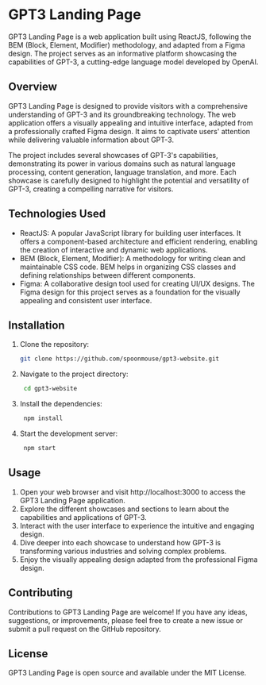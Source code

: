 # GPT3 Landing Page

GPT3 Landing Page is a web application built using ReactJS, following the BEM (Block, Element, Modifier) methodology, and adapted from a Figma design. The project serves as an informative platform showcasing the capabilities of GPT-3, a cutting-edge language model developed by OpenAI.

## Overview

GPT3 Landing Page is designed to provide visitors with a comprehensive understanding of GPT-3 and its groundbreaking technology. The web application offers a visually appealing and intuitive interface, adapted from a professionally crafted Figma design. It aims to captivate users' attention while delivering valuable information about GPT-3.

The project includes several showcases of GPT-3's capabilities, demonstrating its power in various domains such as natural language processing, content generation, language translation, and more. Each showcase is carefully designed to highlight the potential and versatility of GPT-3, creating a compelling narrative for visitors.

## Technologies Used

- ReactJS: A popular JavaScript library for building user interfaces. It offers a component-based architecture and efficient rendering, enabling the creation of interactive and dynamic web applications.
- BEM (Block, Element, Modifier): A methodology for writing clean and maintainable CSS code. BEM helps in organizing CSS classes and defining relationships between different components.
- Figma: A collaborative design tool used for creating UI/UX designs. The Figma design for this project serves as a foundation for the visually appealing and consistent user interface.

## Installation

1. Clone the repository:
   ```bash
   git clone https://github.com/spoonmouse/gpt3-website.git

2. Navigate to the project directory:
   ```bash
    cd gpt3-website


3. Install the dependencies:
   ```bash
    npm install

4. Start the development server:
   ```bash
    npm start

## Usage

1. Open your web browser and visit http://localhost:3000 to access the GPT3 Landing Page application.
2. Explore the different showcases and sections to learn about the capabilities and applications of GPT-3.
3. Interact with the user interface to experience the intuitive and engaging design.
4. Dive deeper into each showcase to understand how GPT-3 is transforming various industries and solving complex problems.
5. Enjoy the visually appealing design adapted from the professional Figma design.

## Contributing

Contributions to GPT3 Landing Page are welcome! If you have any ideas, suggestions, or improvements, please feel free to create a new issue or submit a pull request on the GitHub repository.

## License

GPT3 Landing Page is open source and available under the MIT License.
